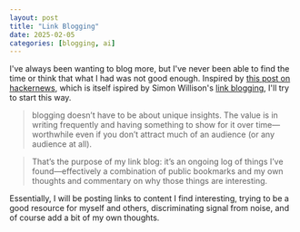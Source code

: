 ```yaml
---
layout: post
title: "Link Blogging"
date: 2025-02-05
categories: [blogging, ai]
---
```



I've always been wanting to blog more, but I've never been able to find the time or think that what I had was not good enough. Inspired by [this post on hackernews](https://xuanwo.io/links/2025/01/link-blog/), which is itself ispired by Simon Willison's [link blogging](https://simonwillison.net/2024/Dec/22/link-blog/), I'll try to start this way.

> blogging doesn’t have to be about unique insights. The value is in writing frequently and having something to show for it over time—worthwhile even if you don’t attract much of an audience (or any audience at all).

> That’s the purpose of my link blog: it’s an ongoing log of things I’ve found—effectively a combination of public bookmarks and my own thoughts and commentary on why those things are interesting.

Essentially, I will be posting links to content I find interesting, trying to be a good resource for myself and others, discriminating signal from noise, and of course add a bit of my own thoughts.